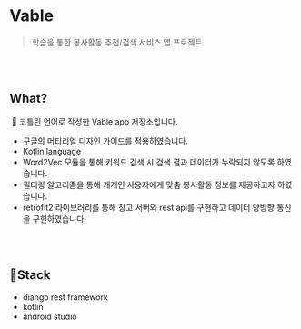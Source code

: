 # Vable

> 학습을 통한 봉사활동 추천/검색 서비스 앱 프로젝트

<br>

<br>

## What? 

 📱 코틀린 언어로 작성한 Vable app 저장소입니다.

- 구글의 머티리얼 디자인 가이드를 적용하였습니다.
- Kotlin language
- Word2Vec 모듈을 통해 키워드 검색 시 검색 결과 데이터가 누락되지 않도록 하였습니다.
- 필터링 알고리즘을 통해 개개인 사용자에게 맞춤 봉사활동 정보를 제공하고자 하였습니다.
- retrofit2 라이브러리를 통해 장고 서버와 rest api를 구현하고 데이터 양방향 통신을 구현하였습니다.

<br>

<br>



## 📍Stack

- diango rest framework 
- kotlin
- android studio
